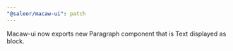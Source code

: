 ```yaml
---
"@saleor/macaw-ui": patch
---
```


Macaw-ui now exports new Paragraph component that is Text displayed as block.
